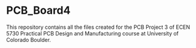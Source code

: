 # PCB_Board4
 This repository contains all the files created for the PCB Project 3 of ECEN 5730 Practical PCB Design and Manufacturing course at University of Colorado Boulder.
